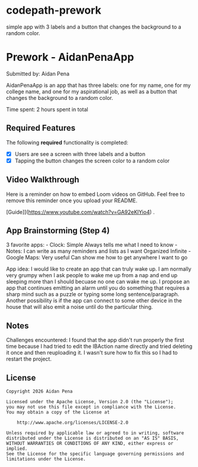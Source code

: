 # codepath-prework
simple app with 3 labels  and a button that changes the background to a random color.
# Prework - AidanPenaApp

Submitted by: Aidan Pena

AidanPenaApp is an app that has three labels: one for my name, one for my college name, and one for my aspirational job, as well as a button that changes the background to a random color.

Time spent: 2 hours spent in total

## Required Features

The following **required** functionality is completed:

- [x] Users are see a screen with three labels and a button
- [x] Tapping the button changes the screen color to a random color
 
## Video Walkthrough

Here is a reminder on how to embed Loom videos on GitHub. Feel free to remove this reminder once you upload your README. 

[Guide]](https://www.youtube.com/watch?v=GA92eKlYio4) .

## App Brainstorming (Step 4)
3 favorite apps: 
    - Clock:
        Simple 
        Always tells me what I need to know 
    - Notes:
        I can write as many reminders and lists as I want
        Organized
        Infinite
    - Google Maps: 
        Very useful
        Can show me how to get anywhere I want to go
        
App idea: 
    I would like to create an app that can truly wake up. 
    I am normally very grumpy when I ask people to wake me up from a nap and end up sleeping more than I should becuase no one can wake me up. I propose an app that continues emitting an alarm until you do something that requires a sharp mind such as a puzzle or typing some long sentence/paragraph. Another possibility is if the app can connect to some other device in the house that will also emit a noise until do the particular thing. 

## Notes

Challenges encountered: 
I found that the app didn't run properly the first time because I had tried to edit the IBAction name directly and tried deleting it once and then reuploading it. I wasn't sure how to fix this so I had to restart the project. 

## License

    Copyright 2026 Aidan Pena

    Licensed under the Apache License, Version 2.0 (the "License");
    you may not use this file except in compliance with the License.
    You may obtain a copy of the License at

        http://www.apache.org/licenses/LICENSE-2.0

    Unless required by applicable law or agreed to in writing, software
    distributed under the License is distributed on an "AS IS" BASIS,
    WITHOUT WARRANTIES OR CONDITIONS OF ANY KIND, either express or implied.
    See the License for the specific language governing permissions and
    limitations under the License.
